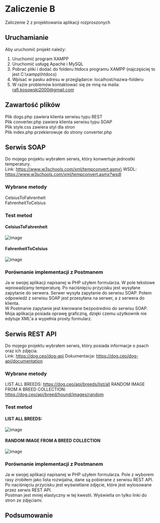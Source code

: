 # Zaliczenie B
Zaliczenie 2 z projektowania aplikacji rozproszonych

## Uruchamianie

Aby uruchomić projekt należy:
1. Uruchomić program XAMPP
2. Uruchomić usługę Apache i MySQL
3. Pobrać pliki i dodać do folderu htdocs programu XAMPP (najczęściej to jest C:\xampp\htdocs)
4. Wpisać w pasku adresu w przeglądarce: localhost/nazwa-folderu
5. W razie problemów kontaktować się ze mną na maila: rafi.kosowski2000@gmail.com  

## Zawartość plików 
Plik dogs.php zawiera klienta serwisu typu REST \
Plik converter.php zawiera klienta serwisu typu SOAP \
Plik style.css zawiera styl dla stron \
Plik index.php przekierowuje do strony converter.php 


## Serwis SOAP

Do mojego projektu wybrałem serwis, który konwertuje jednostki temperatury. \
Link: https://www.w3schools.com/xml/tempconvert.asmx\
WSDL: https://www.w3schools.com/xml/tempconvert.asmx?wsdl

### Wybrane metody 
CelsiusToFahrenheit \
FahrenheitToCelsius

### Test metod 
#### CelsiusToFahrenheit
![image](https://user-images.githubusercontent.com/47899050/212658256-b9d9f8c4-e652-475a-bd8c-4d4126cff15b.png)

#### FahrenheitToCelsius
![image](https://user-images.githubusercontent.com/47899050/212658716-14484734-f150-4644-84a1-8b27e28be5d7.png)


### Porównanie implementacji z Postmanem 
Ja w swojej aplikacji napisanej w PHP użyłem formularza. W pole tekstowe wprowadzamy temperaturę. Po naciśnięciu przycisku jest wysyłane zapytanie do serwera. Serwer wysyła zapytanie do serwisu SOAP. Potem odpowiedź z serwisu SOAP jest przesyłana na serwer, a z serwera do klienta.\
W Postmanie zapytanie jest kierowane bezpośrednio do serwisu SOAP. 
Moja aplikacja posiada oprawę graficzną, dzięki czemu użytkownik nie edytuje XML'a a wypełnia prosty formularz.


## Serwis REST API

Do mojego projektu wybrałem serwis, który posiada informacje o psach oraz ich zdjęcia. \
Link: https://dog.ceo/dog-api
Dokumentacja: https://dog.ceo/dog-api/documentation

### Wybrane metody 
LIST ALL BREEDS: https://dog.ceo/api/breeds/list/all
RANDOM IMAGE FROM A BREED COLLECTION: https://dog.ceo/api/breed/hound/images/random

### Test metod 
#### LIST ALL BREEDS:
![image](https://user-images.githubusercontent.com/47899050/212665015-3056261e-6acf-4a4e-b248-11d87789daf5.png)


#### RANDOM IMAGE FROM A BREED COLLECTION
![image](https://user-images.githubusercontent.com/47899050/212665150-7719f250-f41c-4fdc-8413-fef83b45aad3.png)



### Porównanie implementacji z Postmanem 
Ja w swojej aplikacji napisanej w PHP użyłem formularza. Pole z wyborem rasy zrobiłem jako lista rozwijalna, dane są pobierane z serwisu REST API. Po naciśnięciu przycisku jest wyświetlane zdjęcie, które jest wylosowane przez serwis REST API.\
Postman jest mniej elastyczny w tej kwestii. Wyświetla on tylko linki do stron ze zdjęciami.

## Podsumowanie



